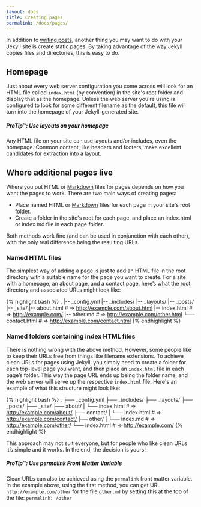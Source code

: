```yaml
---
layout: docs
title: Creating pages
permalink: /docs/pages/
---
```


In addition to [writing posts](../posts/), another thing you may want to do
with your Jekyll site is create static pages. By taking advantage of the way
Jekyll copies files and directories, this is easy to do.

## Homepage

Just about every web server configuration you come across will look for an HTML
file called `index.html` (by convention) in the site's root folder and display
that as the homepage. Unless the web server you’re using is configured to look
for some different filename as the default, this file will turn into the
homepage of your Jekyll-generated site.

<div class="note">
  <h5>ProTip™: Use layouts on your homepage</h5>
  <p>
    Any HTML file on your site can use layouts and/or includes, even the
    homepage. Common content, like headers and footers, make excellent
    candidates for extraction into a layout.
  </p>
</div>

## Where additional pages live

Where you put HTML or [Markdown](http://daringfireball.net/projects/markdown/)
files for pages depends on how you want the pages to work.
There are two main ways of creating pages:

- Place named HTML or [Markdown](http://daringfireball.net/projects/markdown/)
files for each page in your site's root folder.
- Create a folder in the site's root for each page, and place an index.html
or index.md file in each page folder.

Both methods work fine (and can be used in conjunction with each other),
with the only real difference being the resulting URLs.

### Named HTML files

The simplest way of adding a page is just to add an HTML file in the root
directory with a suitable name for the page you want to create. For a site with
a homepage, an about page, and a contact page, here’s what the root directory
and associated URLs might look like:

{% highlight bash %}
.
|-- _config.yml
|-- _includes/
|-- _layouts/
|-- _posts/
|-- _site/
|-- about.html    # => http://example.com/about.html
|-- index.html    # => http://example.com/
|-- other.md      # => http://example.com/other.html
└── contact.html  # => http://example.com/contact.html
{% endhighlight %}

### Named folders containing index HTML files

There is nothing wrong with the above method. However, some people like to keep
their URLs free from things like filename extensions. To achieve clean URLs for
pages using Jekyll, you simply need to create a folder for each top-level page
you want, and then place an `index.html` file in each page’s folder. This way
the page URL ends up being the folder name, and the web server will serve up
the respective `index.html` file. Here's an example of what this structure
might look like:

{% highlight bash %}
.
├── _config.yml
├── _includes/
├── _layouts/
├── _posts/
├── _site/
├── about/
|   └── index.html  # => http://example.com/about/
├── contact/
|   └── index.html  # => http://example.com/contact/
|── other/
|   └── index.md    # => http://example.com/other/
└── index.html      # => http://example.com/
{% endhighlight %}

This approach may not suit everyone, but for people who like clean URLs it’s
simple and it works. In the end, the decision is yours!

<div class="note">
  <h5>ProTip™: Use permalink Front Matter Variable</h5>
  <p>
    Clean URLs can also be achieved using the <code>permalink</code> front
    matter variable. In the example above, using the first method, you can
    get URL <code>http://example.com/other</code> for the file
    <code>other.md</code> by setting this at the top of the file:
    <code>permalink: /other</code>
  </p>
</div>
